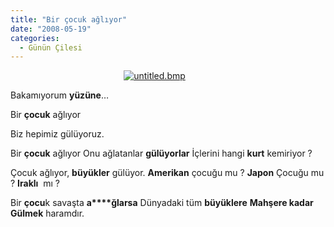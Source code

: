 ```yaml
---
title: "Bir çocuk ağlıyor"
date: "2008-05-19"
categories: 
  - Günün Çilesi
---
```


                                              [![untitled.bmp](../uploads/2008/05/untitled.bmp)](../uploads/2008/05/untitled.bmp "untitled.bmp") 

Bakamıyorum **yüzüne**…

Bir **çocuk** ağlıyor

Biz hepimiz gülüyoruz.

Bir **çocuk** ağlıyor Onu ağlatanlar **gülüyorlar** İçlerini hangi **kurt** kemiriyor ?

Çocuk ağlıyor, **büyükler** gülüyor. **Amerikan** çocuğu mu ? **Japon** Çocuğu mu ? **Iraklı**  mı ?

Bir **çocu**k savaşta **a****ğlarsa** Dünyadaki tüm **büyüklere** **Mahşere kadar** **Gülmek** haramdır.
